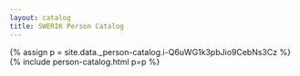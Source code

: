 ```yaml
---
layout: catalog
title: SWERIK Person Catalog
---
```

{% assign p = site.data._person-catalog.i-Q6uWG1k3pbJio9CebNs3Cz %}
{% include person-catalog.html p=p %}

